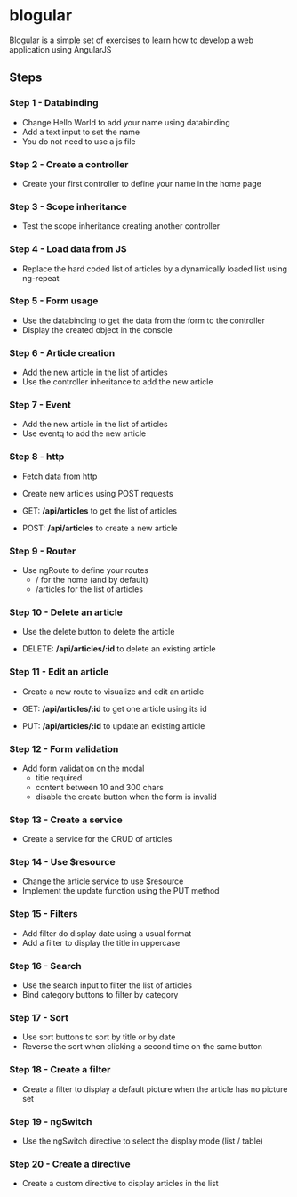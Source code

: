 # blogular

Blogular is a simple set of exercises to learn how to develop a web application using AngularJS

## Steps 

### Step 1 - Databinding

* Change Hello World to add your name using databinding
* Add a text input to set the name
* You do not need to use a js file


### Step 2 - Create a controller

* Create your first controller to define your name in the home page


### Step 3 - Scope inheritance

* Test the scope inheritance creating another controller


### Step 4 - Load data from JS

* Replace the hard coded list of articles by a dynamically loaded list using ng-repeat


### Step 5 - Form usage

* Use the databinding to get the data from the form to the controller
* Display the created object in the console


### Step 6 - Article creation

* Add the new article in the list of articles
* Use the controller inheritance to add the new article


### Step 7 - Event

* Add the new article in the list of articles
* Use eventq to add the new article


### Step 8 - http 

* Fetch data from http
* Create new articles using POST requests

* GET: **/api/articles** to get the list of articles
* POST: **/api/articles** to create a new article


### Step 9 - Router 

* Use ngRoute to define your routes 
  * / for the home (and by default)
  * /articles for the list of articles


### Step 10 - Delete an article

* Use the delete button to delete the article

* DELETE: **/api/articles/:id** to delete an existing article


### Step 11 - Edit an article

* Create a new route to visualize and edit an article

* GET: **/api/articles/:id** to get one article using its id
* PUT: **/api/articles/:id** to update an existing article


### Step 12 - Form validation

* Add form validation on the modal
  * title required
  * content between 10 and 300 chars
  * disable the create button when the form is invalid


### Step 13 - Create a service

* Create a service for the CRUD of articles


### Step 14 - Use $resource

* Change the article service to use $resource
* Implement the update function using the PUT method


### Step 15 - Filters

* Add filter do display date using a usual format
* Add a filter to display the title in uppercase


### Step 16 - Search

* Use the search input to filter the list of articles
* Bind category buttons to filter by category


### Step 17 - Sort 

* Use sort buttons to sort by title or by date
* Reverse the sort when clicking a second time on the same button


### Step 18 - Create a filter

* Create a filter to display a default picture when the article has no picture set


### Step 19 - ngSwitch

* Use the ngSwitch directive to select the display mode (list / table)


### Step 20 - Create a directive

* Create a custom directive to display articles in the list
